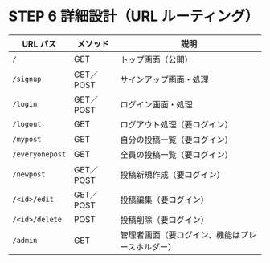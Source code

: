 # STEP 6  詳細設計（URL ルーティング）

| URL パス | メソッド | 説明 |
|-----------|---------|------|
| `/` | GET | トップ画面（公開） |
| `/signup` | GET／POST | サインアップ画面・処理 |
| `/login` | GET／POST | ログイン画面・処理 |
| `/logout` | GET | ログアウト処理（要ログイン） |
| `/mypost` | GET | 自分の投稿一覧（要ログイン） |
| `/everyonepost` | GET | 全員の投稿一覧（要ログイン） |
| `/newpost` | GET／POST | 投稿新規作成（要ログイン） |
| `/<id>/edit` | GET／POST | 投稿編集（要ログイン） |
| `/<id>/delete` | POST | 投稿削除（要ログイン） |
| `/admin` | GET | 管理者画面（要ログイン、機能はプレースホルダー） |
